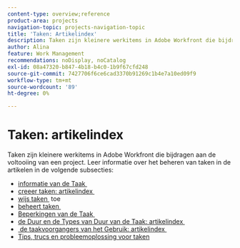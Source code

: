 ```yaml
---
content-type: overview;reference
product-area: projects
navigation-topic: projects-navigation-topic
title: 'Taken: Artikelindex'
description: Taken zijn kleinere werkitems in Adobe Workfront die bijdragen aan de voltooiing van een project. Meer informatie over het beheren van taken vindt u in de volgende artikelen.
author: Alina
feature: Work Management
recommendations: noDisplay, noCatalog
exl-id: 08a47320-b847-4b18-b4c0-1b9f67cfd248
source-git-commit: 7427706f6ce6cad3370b91269c1b4e7a10ed09f9
workflow-type: tm+mt
source-wordcount: '89'
ht-degree: 0%

---
```


# Taken: artikelindex

<!--Audited: 01/2024-->

Taken zijn kleinere werkitems in Adobe Workfront die bijdragen aan de voltooiing van een project. Leer informatie over het beheren van taken in de artikelen in de volgende subsecties:

* [&#x200B; informatie van de Taak &#x200B;](../../manage-work/tasks/task-information/task-information.md)
* [&#x200B; creeer taken: artikelindex &#x200B;](../../manage-work/tasks/create-tasks/create-tasks-overview-1.md)
* [&#x200B; wijs taken &#x200B;](../../manage-work/tasks/assign-tasks/assign-tasks-1.md) toe
* [&#x200B; beheert taken &#x200B;](../../manage-work/tasks/manage-tasks/manage-tasks.md)
* [&#x200B; Beperkingen van de Taak &#x200B;](../../manage-work/tasks/task-constraints/task-constraints.md)
* [&#x200B; de Duur en de Types van Duur van de Taak: artikelindex &#x200B;](../../manage-work/tasks/taskdurtn/task-duration-duration-type.md)
* [&#x200B; de taakvoorgangers van het Gebruik: artikelindex &#x200B;](../../manage-work/tasks/use-prdcssrs/use-task-predecessors.md)
* [Tips, trucs en probleemoplossing voor taken](../../manage-work/tasks/tips-tricks-and-troubleshooting/tips-tricks-troubleshooting-tasks.md)
